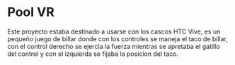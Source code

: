 # Pool VR

Este proyecto estaba destinado a usarse con los cascos HTC Vive, es un pequeño juego de billar donde con los controles se maneja el taco de billar, con el control derecho se ejercia la fuerza mientras se apretaba el gatillo del control y con el izquierda se fijaba la posicion del taco.
